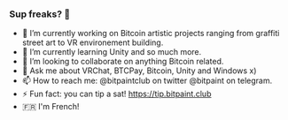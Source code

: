 ### Sup freaks? 👋

- 🔭 I’m currently working on Bitcoin artistic projects ranging from graffiti street art to VR environement building.
- 🌱 I’m currently learning Unity and so much more.
- 👯 I’m looking to collaborate on anything Bitcoin related.
- 💬 Ask me about VRChat, BTCPay, Bitcoin, Unity and Windows x)
- 📫 How to reach me: @bitpaintclub on twitter @bitpaint on telegram.
- ⚡ Fun fact: you can tip a sat! https://tip.bitpaint.club
- 🇫🇷 I'm French! 
